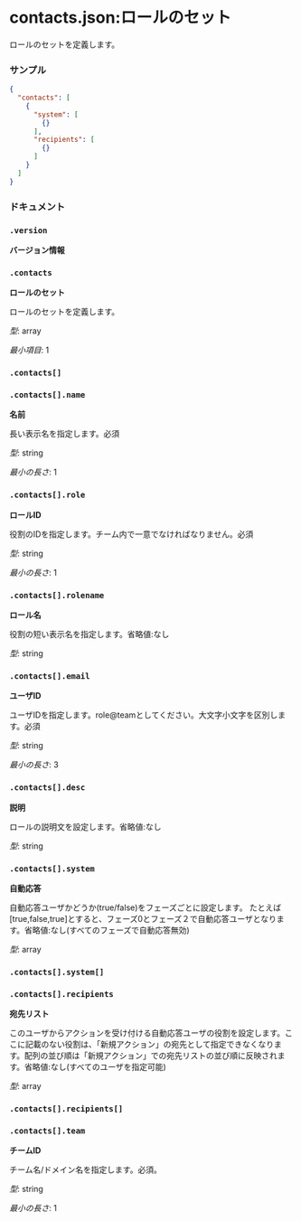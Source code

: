 # contacts.json:ロールのセット

ロールのセットを定義します。

### サンプル

```json
{
  "contacts": [
    {
      "system": [
        {}
      ],
      "recipients": [
        {}
      ]
    }
  ]
}
```


### ドキュメント

### `.version`

**バージョン情報**

### `.contacts`

**ロールのセット**

ロールのセットを定義します。

*型*: array

*最小項目*: 1

### `.contacts[]`

### `.contacts[].name`

**名前**

長い表示名を指定します。必須

*型*: string

*最小の長さ*: 1

### `.contacts[].role`

**ロールID**

役割のIDを指定します。チーム内で一意でなければなりません。必須

*型*: string

*最小の長さ*: 1

### `.contacts[].rolename`

**ロール名**

役割の短い表示名を指定します。省略値:なし

*型*: string

### `.contacts[].email`

**ユーザID**

ユーザIDを指定します。role@teamとしてください。大文字小文字を区別します。必須

*型*: string

*最小の長さ*: 3

### `.contacts[].desc`

**説明**

ロールの説明文を設定します。省略値:なし

*型*: string

### `.contacts[].system`

**自動応答**

自動応答ユーザかどうか(true/false)をフェーズごとに設定します。
たとえば[true,false,true]とすると、フェーズ0とフェーズ２で自動応答ユーザとなります。省略値:なし(すべてのフェーズで自動応答無効)

*型*: array

### `.contacts[].system[]`

### `.contacts[].recipients`

**宛先リスト**

このユーザからアクションを受け付ける自動応答ユーザの役割を設定します。ここに記載のない役割は、「新規アクション」の宛先として指定できなくなります。配列の並び順は「新規アクション」での宛先リストの並び順に反映されます。省略値:なし(すべてのユーザを指定可能)

*型*: array

### `.contacts[].recipients[]`

### `.contacts[].team`

**チームID**

チーム名/ドメイン名を指定します。必須。

*型*: string

*最小の長さ*: 1